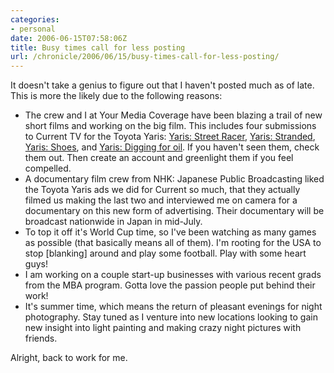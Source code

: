 ```yaml
--- 
categories:
- personal
date: 2006-06-15T07:58:06Z
title: Busy times call for less posting
url: /chronicle/2006/06/15/busy-times-call-for-less-posting/
---
```


It doesn't take a genius to figure out that I haven't posted much as of late. This is more the likely due to the following reasons:

* The crew and I at Your Media Coverage have been blazing a trail of new short films and working on the big film.  This includes four submissions to Current TV for the Toyota Yaris: <a href="http://www.current.tv/studio/media/5583784">Yaris: Street Racer</a>, <a href="http://current.tv/studio/media/5664489">Yaris: Stranded</a>, <a href="http://www.current.tv/studio/media/6231539">Yaris: Shoes</a>, and  						<a href="http://www.current.tv/studio/media/6231750">Yaris: Digging for oil</a>.  If you haven't seen them, check them out.  Then create an account and greenlight them if you feel compelled.  
* A documentary film crew from NHK: Japanese Public Broadcasting liked the Toyota Yaris ads we did for Current so much, that they actually filmed us making the last two and interviewed me on camera for a documentary on this new form of advertising.  Their documentary will be broadcast nationwide in Japan in mid-July. 
* To top it off it's World Cup time, so I've been watching as many games as possible (that basically means all of them).  I'm rooting for the USA to stop [blanking] around and play some football.  Play with some heart guys! 
* I am working on a couple start-up businesses with various recent grads from the MBA program.  Gotta love the passion people put behind their work! 
* It's summer time, which means the return of pleasant evenings for night photography.  Stay tuned as I venture into new locations looking to gain new insight into light painting and making crazy night pictures with friends. 

Alright, back to work for me.
